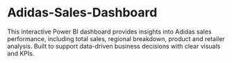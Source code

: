 # Adidas-Sales-Dashboard
This interactive Power BI dashboard provides insights into Adidas sales performance, including total sales, regional breakdown, product and retailer analysis. Built to support data-driven business decisions with clear visuals and KPIs.

